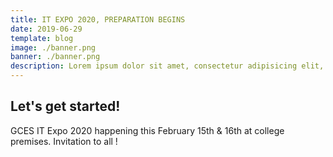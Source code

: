 ```yaml
---
title: IT EXPO 2020, PREPARATION BEGINS
date: 2019-06-29
template: blog
image: ./banner.png
banner: ./banner.png
description: Lorem ipsum dolor sit amet, consectetur adipisicing elit, sed do eiusmod tempor incididunt ut labore et dolore magna aliqua.
---
```


## Let's get started!

GCES IT Expo 2020 happening this February 15th & 16th at college premises.
Invitation to all !
